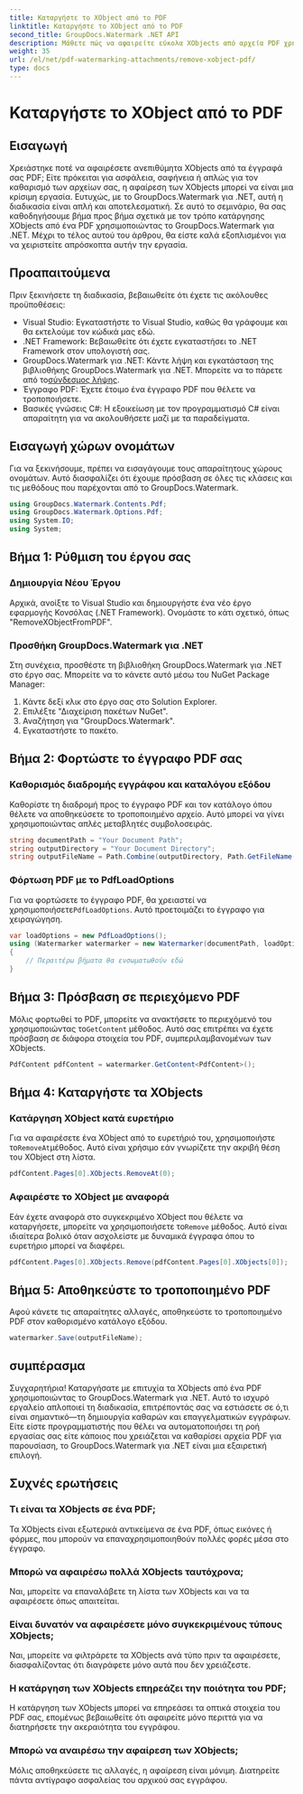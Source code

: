 ```yaml
---
title: Καταργήστε το XObject από το PDF
linktitle: Καταργήστε το XObject από το PDF
second_title: GroupDocs.Watermark .NET API
description: Μάθετε πώς να αφαιρείτε εύκολα XObjects από αρχεία PDF χρησιμοποιώντας το GroupDocs.Watermark για .NET με τον αναλυτικό, βήμα προς βήμα εκμάθησή μας.
weight: 35
url: /el/net/pdf-watermarking-attachments/remove-xobject-pdf/
type: docs
---
```

# Καταργήστε το XObject από το PDF

## Εισαγωγή
Χρειάστηκε ποτέ να αφαιρέσετε ανεπιθύμητα XObjects από τα έγγραφά σας PDF; Είτε πρόκειται για ασφάλεια, σαφήνεια ή απλώς για τον καθαρισμό των αρχείων σας, η αφαίρεση των XObjects μπορεί να είναι μια κρίσιμη εργασία. Ευτυχώς, με το GroupDocs.Watermark για .NET, αυτή η διαδικασία είναι απλή και αποτελεσματική. Σε αυτό το σεμινάριο, θα σας καθοδηγήσουμε βήμα προς βήμα σχετικά με τον τρόπο κατάργησης XObjects από ένα PDF χρησιμοποιώντας το GroupDocs.Watermark για .NET. Μέχρι το τέλος αυτού του άρθρου, θα είστε καλά εξοπλισμένοι για να χειριστείτε απρόσκοπτα αυτήν την εργασία.
## Προαπαιτούμενα
Πριν ξεκινήσετε τη διαδικασία, βεβαιωθείτε ότι έχετε τις ακόλουθες προϋποθέσεις:
- Visual Studio: Εγκαταστήστε το Visual Studio, καθώς θα γράφουμε και θα εκτελούμε τον κώδικά μας εδώ.
- .NET Framework: Βεβαιωθείτε ότι έχετε εγκαταστήσει το .NET Framework στον υπολογιστή σας.
-  GroupDocs.Watermark για .NET: Κάντε λήψη και εγκατάσταση της βιβλιοθήκης GroupDocs.Watermark για .NET. Μπορείτε να το πάρετε από το[σύνδεσμος λήψης](https://releases.groupdocs.com/Watermark/net/).
- Έγγραφο PDF: Έχετε έτοιμο ένα έγγραφο PDF που θέλετε να τροποποιήσετε.
- Βασικές γνώσεις C#: Η εξοικείωση με τον προγραμματισμό C# είναι απαραίτητη για να ακολουθήσετε μαζί με τα παραδείγματα.
## Εισαγωγή χώρων ονομάτων
Για να ξεκινήσουμε, πρέπει να εισαγάγουμε τους απαραίτητους χώρους ονομάτων. Αυτό διασφαλίζει ότι έχουμε πρόσβαση σε όλες τις κλάσεις και τις μεθόδους που παρέχονται από το GroupDocs.Watermark.
```csharp
using GroupDocs.Watermark.Contents.Pdf;
using GroupDocs.Watermark.Options.Pdf;
using System.IO;
using System;
```
## Βήμα 1: Ρύθμιση του έργου σας
### Δημιουργία Νέου Έργου
Αρχικά, ανοίξτε το Visual Studio και δημιουργήστε ένα νέο έργο εφαρμογής Κονσόλας (.NET Framework). Ονομάστε το κάτι σχετικό, όπως "RemoveXObjectFromPDF".
### Προσθήκη GroupDocs.Watermark για .NET
Στη συνέχεια, προσθέστε τη βιβλιοθήκη GroupDocs.Watermark για .NET στο έργο σας. Μπορείτε να το κάνετε αυτό μέσω του NuGet Package Manager:
1. Κάντε δεξί κλικ στο έργο σας στο Solution Explorer.
2. Επιλέξτε "Διαχείριση πακέτων NuGet".
3. Αναζήτηση για "GroupDocs.Watermark".
4. Εγκαταστήστε το πακέτο.
## Βήμα 2: Φορτώστε το έγγραφο PDF σας
### Καθορισμός διαδρομής εγγράφου και καταλόγου εξόδου
Καθορίστε τη διαδρομή προς το έγγραφο PDF και τον κατάλογο όπου θέλετε να αποθηκεύσετε το τροποποιημένο αρχείο. Αυτό μπορεί να γίνει χρησιμοποιώντας απλές μεταβλητές συμβολοσειράς.
```csharp
string documentPath = "Your Document Path";
string outputDirectory = "Your Document Directory";
string outputFileName = Path.Combine(outputDirectory, Path.GetFileName(documentPath));
```
### Φόρτωση PDF με το PdfLoadOptions
 Για να φορτώσετε το έγγραφο PDF, θα χρειαστεί να χρησιμοποιήσετε`PdfLoadOptions`. Αυτό προετοιμάζει το έγγραφο για χειραγώγηση.
```csharp
var loadOptions = new PdfLoadOptions();
using (Watermarker watermarker = new Watermarker(documentPath, loadOptions))
{
    // Περαιτέρω βήματα θα ενσωματωθούν εδώ
}
```
## Βήμα 3: Πρόσβαση σε περιεχόμενο PDF
 Μόλις φορτωθεί το PDF, μπορείτε να ανακτήσετε το περιεχόμενό του χρησιμοποιώντας το`GetContent` μέθοδος. Αυτό σας επιτρέπει να έχετε πρόσβαση σε διάφορα στοιχεία του PDF, συμπεριλαμβανομένων των XObjects.
```csharp
PdfContent pdfContent = watermarker.GetContent<PdfContent>();
```
## Βήμα 4: Καταργήστε τα XObjects
### Κατάργηση XObject κατά ευρετήριο
 Για να αφαιρέσετε ένα XObject από το ευρετήριό του, χρησιμοποιήστε το`RemoveAt`μέθοδος. Αυτό είναι χρήσιμο εάν γνωρίζετε την ακριβή θέση του XObject στη λίστα.
```csharp
pdfContent.Pages[0].XObjects.RemoveAt(0);
```
### Αφαιρέστε το XObject με αναφορά
 Εάν έχετε αναφορά στο συγκεκριμένο XObject που θέλετε να καταργήσετε, μπορείτε να χρησιμοποιήσετε το`Remove` μέθοδος. Αυτό είναι ιδιαίτερα βολικό όταν ασχολείστε με δυναμικά έγγραφα όπου το ευρετήριο μπορεί να διαφέρει.
```csharp
pdfContent.Pages[0].XObjects.Remove(pdfContent.Pages[0].XObjects[0]);
```
## Βήμα 5: Αποθηκεύστε το τροποποιημένο PDF
Αφού κάνετε τις απαραίτητες αλλαγές, αποθηκεύστε το τροποποιημένο PDF στον καθορισμένο κατάλογο εξόδου.
```csharp
watermarker.Save(outputFileName);
```
## συμπέρασμα
Συγχαρητήρια! Καταργήσατε με επιτυχία τα XObjects από ένα PDF χρησιμοποιώντας το GroupDocs.Watermark για .NET. Αυτό το ισχυρό εργαλείο απλοποιεί τη διαδικασία, επιτρέποντάς σας να εστιάσετε σε ό,τι είναι σημαντικό—τη δημιουργία καθαρών και επαγγελματικών εγγράφων. Είτε είστε προγραμματιστής που θέλει να αυτοματοποιήσει τη ροή εργασίας σας είτε κάποιος που χρειάζεται να καθαρίσει αρχεία PDF για παρουσίαση, το GroupDocs.Watermark για .NET είναι μια εξαιρετική επιλογή.
## Συχνές ερωτήσεις
### Τι είναι τα XObjects σε ένα PDF;
Τα XObjects είναι εξωτερικά αντικείμενα σε ένα PDF, όπως εικόνες ή φόρμες, που μπορούν να επαναχρησιμοποιηθούν πολλές φορές μέσα στο έγγραφο.
### Μπορώ να αφαιρέσω πολλά XObjects ταυτόχρονα;
Ναι, μπορείτε να επαναλάβετε τη λίστα των XObjects και να τα αφαιρέσετε όπως απαιτείται.
### Είναι δυνατόν να αφαιρέσετε μόνο συγκεκριμένους τύπους XObjects;
Ναι, μπορείτε να φιλτράρετε τα XObjects ανά τύπο πριν τα αφαιρέσετε, διασφαλίζοντας ότι διαγράφετε μόνο αυτά που δεν χρειάζεστε.
### Η κατάργηση των XObjects επηρεάζει την ποιότητα του PDF;
Η κατάργηση των XObjects μπορεί να επηρεάσει τα οπτικά στοιχεία του PDF σας, επομένως βεβαιωθείτε ότι αφαιρείτε μόνο περιττά για να διατηρήσετε την ακεραιότητα του εγγράφου.
### Μπορώ να αναιρέσω την αφαίρεση των XObjects;
Μόλις αποθηκεύσετε τις αλλαγές, η αφαίρεση είναι μόνιμη. Διατηρείτε πάντα αντίγραφο ασφαλείας του αρχικού σας εγγράφου.